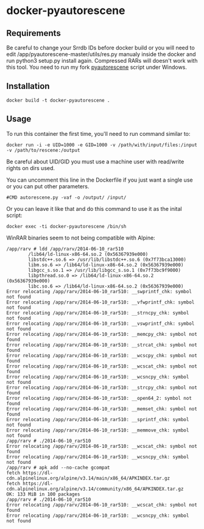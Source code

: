 # docker-pyautorescene

Requirements
------------
Be careful to change your Srrdb IDs before docker build or you will need to edit /app/pyautorescene-master/utils/res.py manualy inside the docker and run python3 setup.py install again. Compressed RARs will doesn't work with this tool. You need to run my fork [pyautorescene](https://github.com/jaloji/pyautorescene) script under Windows.

Installation
-----

```
docker build -t docker-pyautorescene .
```

Usage
-----
To run this container the first time, you'll need to run command similar to:

```
docker run -i -e UID=1000 -e GID=1000 -v /path/with/input/files:/input -v /path/to/rescene:/output
```
Be careful about UID/GID you must use a machine user with read/write rights on dirs used.

You can uncomment this line in the Dockerfile if you just want a single use or you can put other parameters.
```
#CMD autorescene.py -vaf -o /output/ /input/
```
Or you can leave it like that and do this command to use it as the inital script:
```
docker exec -ti docker-pyautorescene /bin/sh
```

WinRAR binaries seem to not being compatible with Alpine:
```
/app/rarv # ldd /app/rarv/2014-06-10_rar510
        /lib64/ld-linux-x86-64.so.2 (0x56367939e000)
        libstdc++.so.6 => /usr/lib/libstdc++.so.6 (0x7f73bca13000)
        libm.so.6 => /lib64/ld-linux-x86-64.so.2 (0x56367939e000)
        libgcc_s.so.1 => /usr/lib/libgcc_s.so.1 (0x7f73bc9f9000)
        libpthread.so.0 => /lib64/ld-linux-x86-64.so.2 (0x56367939e000)
        libc.so.6 => /lib64/ld-linux-x86-64.so.2 (0x56367939e000)
Error relocating /app/rarv/2014-06-10_rar510: __swprintf_chk: symbol not found
Error relocating /app/rarv/2014-06-10_rar510: __vfwprintf_chk: symbol not found
Error relocating /app/rarv/2014-06-10_rar510: __strncpy_chk: symbol not found
Error relocating /app/rarv/2014-06-10_rar510: __vswprintf_chk: symbol not found
Error relocating /app/rarv/2014-06-10_rar510: __memcpy_chk: symbol not found
Error relocating /app/rarv/2014-06-10_rar510: __strcat_chk: symbol not found
Error relocating /app/rarv/2014-06-10_rar510: __wcscpy_chk: symbol not found
Error relocating /app/rarv/2014-06-10_rar510: __wcscat_chk: symbol not found
Error relocating /app/rarv/2014-06-10_rar510: __wcsncpy_chk: symbol not found
Error relocating /app/rarv/2014-06-10_rar510: __strcpy_chk: symbol not found
Error relocating /app/rarv/2014-06-10_rar510: __open64_2: symbol not found
Error relocating /app/rarv/2014-06-10_rar510: __memset_chk: symbol not found
Error relocating /app/rarv/2014-06-10_rar510: __sprintf_chk: symbol not found
Error relocating /app/rarv/2014-06-10_rar510: __memmove_chk: symbol not found
/app/rarv # ./2014-06-10_rar510 
Error relocating /app/rarv/2014-06-10_rar510: __wcscat_chk: symbol not found
Error relocating /app/rarv/2014-06-10_rar510: __wcsncpy_chk: symbol not found
/app/rarv # apk add --no-cache gcompat
fetch https://dl-cdn.alpinelinux.org/alpine/v3.14/main/x86_64/APKINDEX.tar.gz
fetch https://dl-cdn.alpinelinux.org/alpine/v3.14/community/x86_64/APKINDEX.tar.gz
OK: 133 MiB in 100 packages
/app/rarv # ./2014-06-10_rar510 
Error relocating /app/rarv/2014-06-10_rar510: __wcscat_chk: symbol not found
Error relocating /app/rarv/2014-06-10_rar510: __wcsncpy_chk: symbol not found
```
